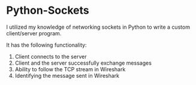 # Python-Sockets
     
I utilized my knowledge of networking sockets in Python to write a custom client/server program.  
  
It has the following functionality: 
 
1) Client connects to the server
2) Client and the server successfully exchange messages
3) Ability to follow the TCP stream in Wireshark
4) Identifying the message sent in Wireshark
